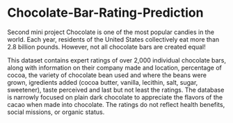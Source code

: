# Chocolate-Bar-Rating-Prediction
Second mini project
Chocolate is one of the most popular candies in the world. Each year, residents of the United States collectively eat more than 2.8 billion pounds. However, not all chocolate bars are created equal!

This dataset contains expert ratings of over 2,000 individual chocolate bars, along with information on their company made and location, percentage of cocoa, the variety of chocolate bean used and where the beans were grown, igredients added (cocoa butter, vanilla, lecithin, salt, sugar, sweetener), taste perceived and last but not least the ratings. The database is narrowly focused on plain dark chocolate to appreciate the flavors of the cacao when made into chocolate. The ratings do not reflect health benefits, social missions, or organic status.
